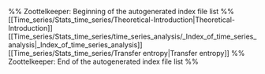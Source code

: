 %% Zoottelkeeper: Beginning of the autogenerated index file list  %%
 [[Time_series/Stats_time_series/Theoretical-Introduction|Theoretical-Introduction]]
 [[Time_series/Stats_time_series/time_series_analysis/_Index_of_time_series_analysis|_Index_of_time_series_analysis]]
 [[Time_series/Stats_time_series/Transfer entropy|Transfer entropy]]
%% Zoottelkeeper: End of the autogenerated index file list  %%
